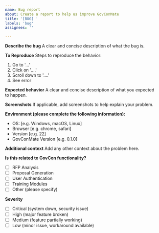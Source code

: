 ```yaml
---
name: Bug report
about: Create a report to help us improve GovConMate
title: '[BUG] '
labels: 'bug'
assignees: ''

---
```


**Describe the bug**
A clear and concise description of what the bug is.

**To Reproduce**
Steps to reproduce the behavior:
1. Go to '...'
2. Click on '....'
3. Scroll down to '....'
4. See error

**Expected behavior**
A clear and concise description of what you expected to happen.

**Screenshots**
If applicable, add screenshots to help explain your problem.

**Environment (please complete the following information):**
 - OS: [e.g. Windows, macOS, Linux]
 - Browser [e.g. chrome, safari]
 - Version [e.g. 22]
 - GovConMate Version [e.g. 0.1.0]

**Additional context**
Add any other context about the problem here.

**Is this related to GovCon functionality?**
- [ ] RFP Analysis
- [ ] Proposal Generation
- [ ] User Authentication
- [ ] Training Modules
- [ ] Other (please specify)

**Severity**
- [ ] Critical (system down, security issue)
- [ ] High (major feature broken)
- [ ] Medium (feature partially working)
- [ ] Low (minor issue, workaround available)